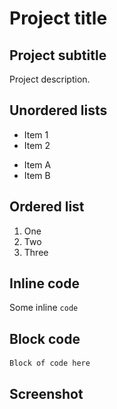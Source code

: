 # Project title
## Project subtitle

Project description.

## Unordered lists

* Item 1
* Item 2
- Item A
- Item B

## Ordered list

1. One
2. Two
3. Three

## Inline code

Some inline `code`

## Block code

```
Block of code here
```

## Screenshot

<img src="images/screenshot.png" alt="" style="margin: 0 auto; max-width: 100%;" />
